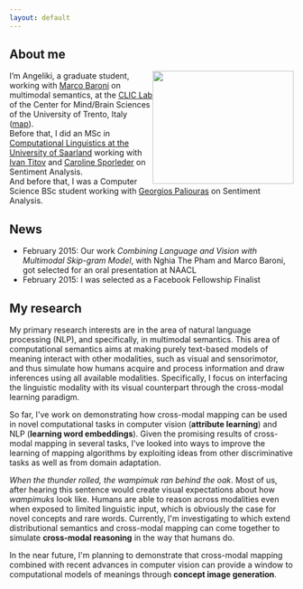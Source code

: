 ```yaml
---
layout: default
---
```




<h2 id="about-me">About me</h2>
<p><img src="../resourses/me.jpg" width="250" height="200" style="float:right">I’m Angeliki, a graduate student, working with <a href="http://clic.cimec.unitn.it/marco">Marco Baroni</a> on multimodal semantics,  at the <a href="http://clic.cimec.unitn.it">CLIC Lab</a>  of the Center for Mind/Brain Sciences of the University of Trento, Italy
(<a href="https://www.google.com/maps/place/Roveret://www.google.com/maps/place/38068+Rovereto+TN,+It%C3%A1lie/@47.2603133,11.7074777,5z/data=!4m2!3m1!1s0x47820ec143127041:0x6a9664123aebfadf">map</a>).<br />
Before that, I did an MSc in <a href="http://www.coli.uni-saarland.de">Computational Linguistics at the University of Saarland</a> working with <a href="http://ivan-titov.org">Ivan Titov</a> and <a href="http://www.uni-trier.de/index.php?id=46381">Caroline Sporleder</a> on Sentiment Analysis.<br />
And before that, I was a Computer Science BSc student working with <a href="http://users.iit.demokritos.gr/~paliourg">Georgios Paliouras</a> on Sentiment Analysis.</p>


News
---------
* February 2015: Our work *Combining Language and Vision with Multimodal Skip-gram Model*, with Nghia The Pham and Marco Baroni, got selected for an oral presentation at NAACL 
* February 2015: I was selected as a Facebook Fellowship Finalist 

My research
------------
My primary research interests are in the area of natural language
processing (NLP), and specifically, in multimodal semantics. 
This area of computational semantics aims at making purely text-based models of meaning interact with other modalities, such as visual and sensorimotor, and thus simulate how humans acquire and process information and draw inferences using all available modalities. 
Specifically, I focus on interfacing the linguistic modality with its visual counterpart through the cross-modal learning paradigm.

So far, I've work on demonstrating how  cross-modal mapping can be used in novel computational tasks in computer vision (**attribute
learning**) and NLP (**learning word embeddings**). 
Given the promising results of cross-modal mapping in several tasks, I've looked into ways to improve the learning of mapping algorithms by exploiting ideas from other discriminative tasks as well as from domain adaptation.

*When the thunder rolled, the wampimuk ran behind the oak*. Most of us, after hearing this sentence would create visual expectations about how *wampimuks* look like. Humans are able to reason across modalities even when exposed to limited linguistic input, which is obviously the case for novel concepts and rare words. Currently, I'm investigating to which extend distributional semantics and cross-modal mapping can come together to simulate **cross-modal reasoning** in the way that humans do.

In the near future, I'm planning to demonstrate that cross-modal mapping combined with recent advances in computer vision can provide a window to computational models of meanings through **concept image generation**.



